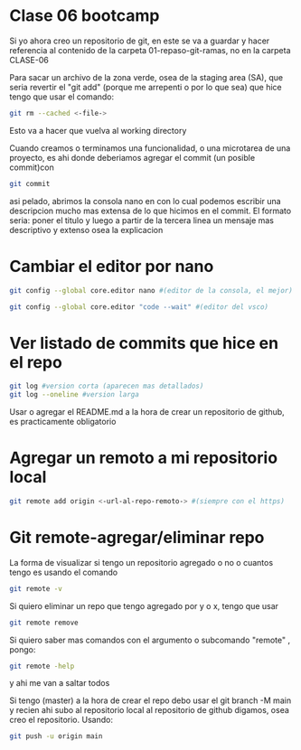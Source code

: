 # Clase 06 bootcamp

Si yo ahora creo un repositorio de git, en este se va a guardar y hacer referencia al contenido de la carpeta 01-repaso-git-ramas, no en la carpeta CLASE-06

Para sacar un archivo de la zona verde, osea de la staging area (SA), que seria revertir el "git add" (porque me arrepenti o por lo que sea) que hice tengo que usar el comando:
``` sh
git rm --cached <-file->
```
Esto va a hacer que vuelva al working directory

Cuando creamos o terminamos una funcionalidad, o una microtarea de una proyecto, es ahi donde deberiamos agregar el commit (un posible commit)con

```sh
git commit 
```
asi pelado, abrimos la consola nano en con lo cual podemos escribir una descripcion mucho mas extensa de lo que hicimos en el commit. El formato seria: poner el titulo y luego a partir de la tercera linea un mensaje mas descriptivo y extenso osea la explicacion

# Cambiar el editor por nano
```sh
git config --global core.editor nano #(editor de la consola, el mejor)
```
```sh
git config --global core.editor "code --wait" #(editor del vsco)
```

# Ver listado de commits que hice en el repo 
```sh
git log #version corta (aparecen mas detallados)
git log --oneline #version larga
```

Usar o agregar el README.md a la hora de crear un repositorio de github, es practicamente obligatorio 

# Agregar un remoto a mi repositorio local
```sh
git remote add origin <-url-al-repo-remoto-> #(siempre con el https)
```

# Git remote-agregar/eliminar repo
La forma de visualizar si tengo un repositorio agregado o no o 
cuantos tengo es usando el comando 
```sh
git remote -v
```

Si quiero eliminar un repo que tengo agregado por y o x, tengo que usar 
```sh
git remote remove
```

Si quiero saber mas comandos con el argumento o subcomando "remote" , pongo:
```sh
git remote -help 
```
y ahi me van a saltar todos

Si tengo (master) a la hora de crear el repo debo usar el git branch -M main y recien ahi subo al repositorio local al repositorio de github digamos, osea creo el repositorio. Usando:
```sh
git push -u origin main
```